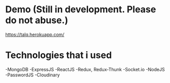 # Demo (Still in development. Please do not abuse.)
https://talq.herokuapp.com/

# Technologies that i used
-MongoDB
-ExpressJS
-ReactJS
-Redux, Redux-Thunk
-Socket.io
-NodeJS
-PasswordJS
-Cloudinary

